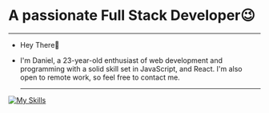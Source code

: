  # A passionate Full Stack Developer😉
 
 ---

- Hey There👋
- I'm Daniel, a 23-year-old enthusiast of web development and programming with a solid skill set in JavaScript, and React. I'm also open to remote work, so feel free to contact me.

  ---

[![My Skills](https://skillicons.dev/icons?i=js,html,css,express,git,java,mongodb,netlify,nodejs,react,tailwind,vite,vscode&perline=7)](https://skillicons.dev)




<!---
dekema9924/dekema9924 is a ✨ special ✨ repository because its `README.md` (this file) appears on your GitHub profile.
You can click the Preview link to take a look at your changes.
--->
